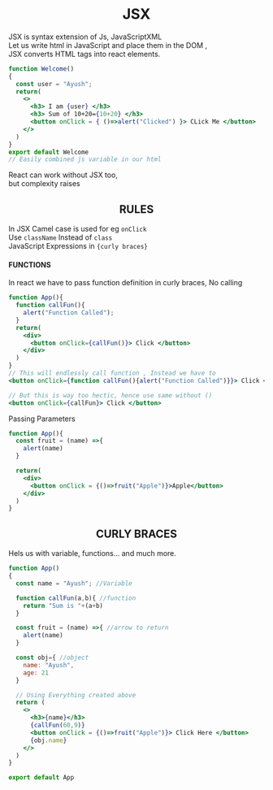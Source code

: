 # <center>JSX
JSX is syntax extension of Js, JavaScriptXML  
Let us write html in JavaScript and place them in the DOM ,  
JSX converts HTML tags into react elements.

```jsx
function Welcome()
{
  const user = "Ayush";
  return( 
    <>
      <h3> I am {user} </h3>
      <h3> Sum of 10+20={10+20} </h3>
      <button onClick = { ()=>alert("Clicked") }> CLick Me </button>
    </>
  )
}
export default Welcome
// Easily combined js variable in our html
```
React can work without JSX too,  
but complexity raises

## <center> RULES
In JSX Camel case is used for eg  `onClick`  
Use `className` Instead of `class`  
JavaScript Expressions in `{curly braces}`  


#### FUNCTIONS
In react we have to pass function definition in curly braces, No calling

```jsx
function App(){
  function callFun(){
    alert("Function Called");
  }
  return(
    <div>
      <button onClick={callFun()}> Click </button>
    </div>
  )
}
// This will endlessly call function , Instead we have to
<button onClick={function callFun(){alert("Function Called")}}> Click </button>

// But this is way too hectic, hence use same without ()
<button onClick={callFun}> Click </button>
```
Passing Parameters
```jsx
function App(){
  const fruit = (name) =>{
    alert(name)
  }

  return(
    <div>
      <button onClick = {()=>fruit("Apple")}>Apple</button>
    </div>
  )
}
```

## <center> CURLY BRACES

Hels us with variable, functions... and much more.
```jsx
function App() 
{
  const name = "Ayush"; //Variable

  function callFun(a,b){ //function
    return "Sum is "+(a+b)
  }

  const fruit = (name) =>{ //arrow to return
    alert(name)
  }

  const obj={ //object
    name: "Ayush",
    age: 21
  }

  // Using Everything created above
  return (
    <>
      <h3>{name}</h3>
      {callFun(60,9)}
      <button onClick = {()=>fruit("Apple")}> Click Here </button>
      {obj.name}
    </>
  )
}

export default App
```
